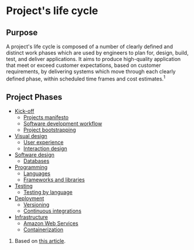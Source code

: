 # Project's life cycle

## Purpose

A project's life cycle is composed of a number of clearly defined and distinct work phases which are
used by engineers to plan for, design, build, test, and deliver applications. It aims to produce
high-quality application that meet or exceed customer expectations, based on customer requirements,
by delivering systems which move through each clearly defined phase,
within scheduled time frames and cost estimates.<sup>1</sup>

## Project Phases

-   [Kick-off](./kick-off/README.md)
    -   [Projects manifesto](./kick-off/README.md#projects-manifesto)
    -   [Software development workflow](./kick-off/README.md#development-workflow-guidelines)
    -   [Project bootstrapping](./kick-off/README.md#project-bootstrapping)
-   [Visual design](./visual-design/README.md)
    -   [User experience](./visual-design/README.md#user-experience)
    -   [Interaction design](./visual-design/README.md#interaction-design)
-   [Software design](./software-design/README.md)
    -   [Databases](./databases/README.md)
-   [Programming](./programming/README.md)
    -   [Languages](./programming/README.md#languages)
    -   [Frameworks and libraries](./programming/README.md#frameworks-and-libraries)
-   [Testing](./testing/README.md)
    -   [Testing by language](./testing/languages/README.md)
-   [Deployment](./deployment/README.md)
    -   [Versioning](./deployment/README.md#versioning)
    -   [Continuous integrations](./deployment/README.md#continuous-integration)
-   [Infrastructure](./Infrastructure/README.md)
    -   [Amazon Web Services](./infrastructure/README.md#amazon-web-services)
    -   [Containerization](./infrastructure/README.md#containerization)

1.  Based on [this article](https://en.wikipedia.org/wiki/Systems_development_life_cycle#Overview).
